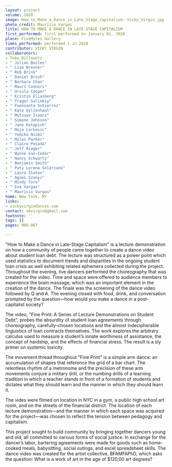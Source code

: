 ```yaml
---
layout: project
volume: 2020
image: How_to_Make_a_Dance_in_Late_Stage_Capitalism--Vicky_Virgin.jpg
photo_credit: Mauricio Vargas
title: HOW TO MAKE A DANCE IN LATE-STAGE CAPITALISM
first_performed: first performed on January 01, 2020
place: FiveMyles Gallery
times_performed: performed 1 in 2020
contributor: VICKY VIRGIN
collaborators:
- Toby Billowitz
- " Julian Boilen"
- " Lise Brenner"
- " Rob Brink"
- " Daniel Brosh"
- " Barbara Chan"
- " Mauri Connors"
- " Ursula Cooper"
- " Kristin Eliasberg"
- " Tragor Galinksy"
- " Fuensanta Gutierrez"
- " Kate Gyllenhaal"
- " Mutsuyo Isaacs"
- " Simone Johnson"
- " Jane Kotapish"
- " Maja Lorkovic"
- " Yumiko Niimi"
- " Miles Parker"
- " Claire Posada"
- " Jeff Rieger"
- " Wynne Sax-Cedar"
- " Nancy Schwartz"
- " Benjamin Smith"
- " Paty Lorena Solórzano"
- " Laura Staton"
- " Agnes Szanyi"
- " Mindy Toro"
- " Eva Vargas"
- " Mauricio Vargas"
home: New York, NY
links:
- vickyvirgindances.com
contact: vmvirgin@gmail.com
footnote: ''
tags: []
pages: 066-067

---
```


"How to Make a Dance in Late-Stage Capitalism" is a lecture demonstration on how a community of people came together to create a dance video about student loan debt. The lecture was structured as a power point which used statistics to document trends and disparities in the ongoing student loan crisis as well exhibiting related ephemera collected during the project.  Throughout the evening, live dancers performed the choreography that was created for the video. Time and space were offered to audience members to experience the brain massage, which was an important element in the creation of the dance. The finale was the screening of the dance video followed by Q and A. The evening closed with food, drink, and conversation prompted by the question—how would you make a dance in a post-capitalist society?

The video, "Fine Print: A Series of Lecture Demonstrations on Student Debt", probes the absurdity of student loan agreements through choreography, carefully-chosen locations and the almost indecipherable linguistics of loan contracts themselves. The work explores the arbitrary calculus used to measure a student’s innate worthiness of assistance, the concept of hardship, and the effects of financial stress.  The result is a sly primer on systemic toxicity.  

The movement thread throughout "Fine Print" is a simple arm dance:  an accumulation of shapes that reference the grid of a bar chart. The relentless rhythm of a metronome and the precision of these arm movements conjure a military drill, or the numbing drills of a learning tradition in which a teacher stands in front of a formation of students and dictates what they should learn and the manner in which they should learn it.   

The vides were filmed on location in NYC in a gym, a public high school art room, and on the streets of the financial district. The location of each lecture demonstration—and the manner in which each space was acquired for the project—was chosen to reflect the tension between pedagogy and capitalism. 

This project sought to build community by bringing together dancers young and old, all committed to various forms of social justice. In exchange for the dancer’s labor, bartering agreements were made for goods such as home-cooked meals, babysitting, social outings, and excel spreadsheet skills. The dance video was created for the artist collective, BFAMFAPhD, which asks the question: What is a work of art in the age of $120,00 art degrees?  



